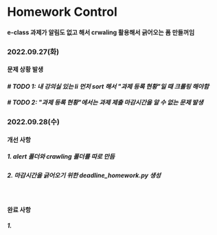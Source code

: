 <h1>Homework Control</h1>
<div>
<h4>e-class 과제가 알림도 없고 해서 crwaling 활용해서 긁어오는 폼 만들꺼임</h4>
</div>

<div>
<h3>2022.09.27(화)</h3>
    <h4>문제 상황 발생</h4>
    <h5># TODO 1: 내 강의실 있는 li 먼저 sort 해서 "과제 등록 현황"일 때 크롤링 해야함 <br>
    <br># TODO 2: "과제 등록 현황"에서는 과제 제출 마감시간을 알 수 없는 문제 발생</h5>
</div>

<div>
<h3>2022.09.28(수)</h3>
    <h4>개선 사항</h4>
    <h5>1. alert 폴더와 crawling 폴더를 따로 만듬</h5>
    <h5>2. 마감시간을 긁어오기 위한 deadline_homework.py 생성</h5><br>
    <h4>완료 사항</h4>    
    <h5>1. </h5>
</div>